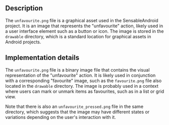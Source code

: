 ## Description

The `unfavourite.png` file is a graphical asset used in the SensableAndroid project. It is an image that represents the "unfavourite" action, likely used in a user interface element such as a button or icon. The image is stored in the `drawable` directory, which is a standard location for graphical assets in Android projects.


## Implementation details

The `unfavourite.png` file is a binary image file that contains the visual representation of the "unfavourite" action. It is likely used in conjunction with a corresponding "favourite" image, such as the `favourite.png` file also located in the `drawable` directory. The image is probably used in a context where users can mark or unmark items as favourites, such as in a list or grid view.

Note that there is also an `unfavourite_pressed.png` file in the same directory, which suggests that the image may have different states or variations depending on the user's interaction with it.



